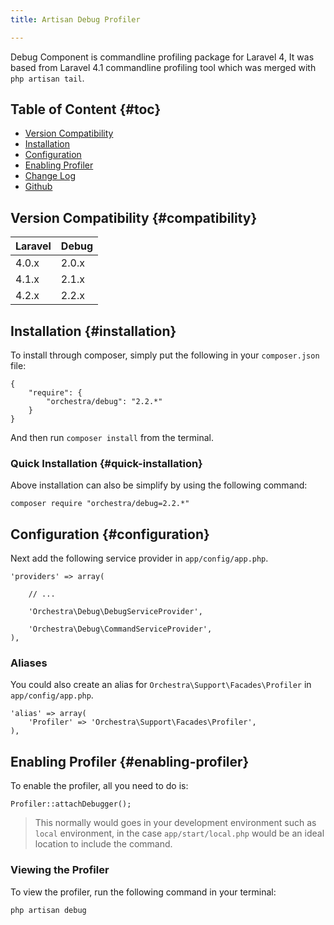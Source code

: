 ```yaml
---
title: Artisan Debug Profiler

---
```


Debug Component is commandline profiling package for Laravel 4, It was based from Laravel 4.1 commandline profiling tool which was merged with `php artisan tail`.

## Table of Content {#toc}

* [Version Compatibility](#compatibility)
* [Installation](#installation)
* [Configuration](#configuration)
* [Enabling Profiler](#enabling-profiler)
* [Change Log]({doc-url}/components/debug/changes#v2-2)
* [Github](https://github.com/orchestral/debug)

## Version Compatibility {#compatibility}

Laravel    | Debug
:----------|:----------
 4.0.x     | 2.0.x
 4.1.x     | 2.1.x
 4.2.x     | 2.2.x

## Installation {#installation}

To install through composer, simply put the following in your `composer.json` file:

	{
		"require": {
			"orchestra/debug": "2.2.*"
		}
	}

And then run `composer install` from the terminal.

### Quick Installation {#quick-installation}

Above installation can also be simplify by using the following command:

	composer require "orchestra/debug=2.2.*"

## Configuration {#configuration}

Next add the following service provider in `app/config/app.php`.

	'providers' => array(

		// ...

		'Orchestra\Debug\DebugServiceProvider',

		'Orchestra\Debug\CommandServiceProvider',
	),

### Aliases

You could also create an alias for `Orchestra\Support\Facades\Profiler` in `app/config/app.php`.

	'alias' => array(
		'Profiler' => 'Orchestra\Support\Facades\Profiler',
	),

## Enabling Profiler {#enabling-profiler}

To enable the profiler, all you need to do is:

	Profiler::attachDebugger();

> This normally would goes in your development environment such as `local` environment, in the case `app/start/local.php` would be an ideal location to include the command.

### Viewing the Profiler

To view the profiler, run the following command in your terminal:

	php artisan debug
